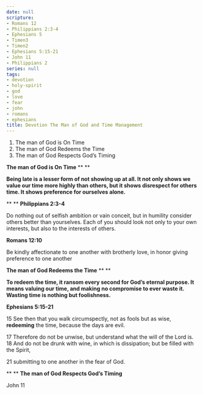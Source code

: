 ```yaml
---
date: null
scripture:
- Romans 12
- Philippians 2:3-4
- Ephesians 5
- Timen3
- Timen2
- Ephesians 5:15-21
- John 11
- Philippians 2
series: null
tags:
- devotion
- holy-spirit
- god
- love
- fear
- john
- romans
- ephesians
title: Devotion The Man of God and Time Management
---
```



1. The man of God is On Time
2. The man of God Redeems the Time
3. The man of God Respects God’s Timing

**The man of God is On Time**
**
**

**Being late is a lesser form of not showing up at all. It not only shows we value our time more highly than others, but it shows disrespect for others time. It shows preference for ourselves alone.**

**
**
**Philippians 2:3-4**

Do nothing out of selfish ambition or vain conceit, but in humility consider others better than yourselves. Each of you should look not only to your own interests, but also to the interests of others.

**Romans 12:10**

Be kindly affectionate to one another with brotherly love, in honor giving preference to one another

**The man of God Redeems the Time**
**
**

**To redeem the time, it ransom every second for God’s eternal purpose. It means valuing our time, and making no compromise to ever waste it. Wasting time is nothing but foolishness.**

**Ephesians 5:15-21**

15 See then that you walk circumspectly, not as fools but as wise, **redeeming** the time, because the days are evil.

17 Therefore do not be unwise, but understand what the will of the Lord is. 18 And do not be drunk with wine, in which is dissipation; but be filled with the Spirit,

21 submitting to one another in the fear of God.

**
**
**The man of God Respects God’s Timing**

John 11